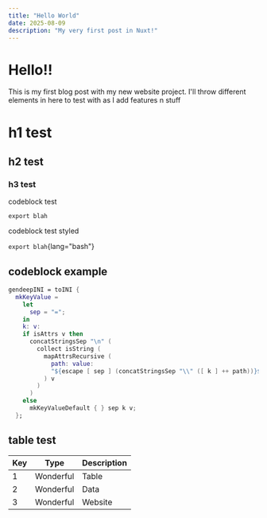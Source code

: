 ```yaml
---
title: "Hello World"
date: 2025-08-09
description: "My very first post in Nuxt!"
---
```


# Hello!!

This is my first blog post with my new website project.
I'll throw different elements in here to test with as I add features n stuff

# h1 test
## h2 test
### h3 test


codeblock test

`export blah`

codeblock test styled

`export blah`{lang="bash"}

## codeblock example

```nix [nix to deep INI]
gendeepINI = toINI {
  mkKeyValue =
    let
      sep = "=";
    in
    k: v:
    if isAttrs v then
      concatStringsSep "\n" (
        collect isString (
          mapAttrsRecursive (
            path: value:
            "${escape [ sep ] (concatStringsSep "\\" ([ k ] ++ path))}${sep}${mkValueStringDefault { } value}"
          ) v
        )
      )
    else
      mkKeyValueDefault { } sep k v;
  };
```

## table test
| Key | Type      | Description |
| --- | --------- | ----------- |
| 1   | Wonderful | Table       |
| 2   | Wonderful | Data        |
| 3   | Wonderful | Website     |